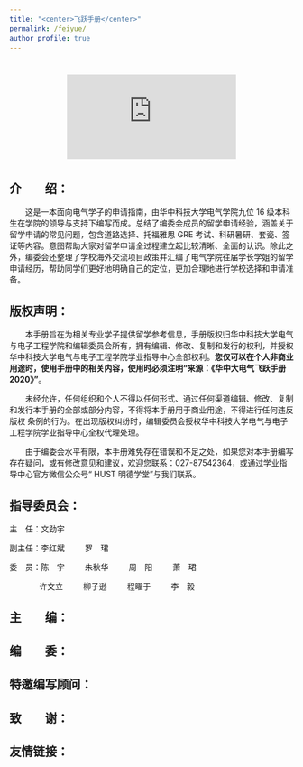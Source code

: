 ```yaml
---
title: "<center>飞跃手册</center>"
permalink: /feiyue/
author_profile: true
---
```

# <center> ![Fake CV 1](https://github.com/Pengchengzhi/Pengchengzhi.github.io/blob/master/files/cv/fake%20cv.pdf) </center>
    
## 介&emsp;&emsp;绍：

&emsp;&emsp;这是一本面向电气学子的申请指南，由华中科技大学电气学院九位 16 级本科生在学院的领导与支持下编写而成。总结了编委会成员的留学申请经验，涵盖关于留学申请的常见问题，包含道路选择、托福雅思 GRE 考试、科研暑研、套瓷、签证等内容。意图帮助大家对留学申请全过程建立起比较清晰、全面的认识。除此之外，编委会还整理了学校海外交流项目政策并汇编了电气学院往届学长学姐的留学申请经历，帮助同学们更好地明确自己的定位，更加合理地进行学校选择和申请准备。

## 版权声明：

&emsp;&emsp;本手册旨在为相关专业学子提供留学参考信息，手册版权归华中科技大学电气与电子工程学院和编辑委员会所有，拥有编辑、修改、复制和发行的权利，并授权华中科技大学电气与电子工程学院学业指导中心全部权利。<b>您仅可以在个人非商业用途时，使用手册中的相关内容，使用时必须注明“来源：《华中大电气飞跃手册 2020》”</b>。
    
&emsp;&emsp;未经允许，任何组织和个人不得以任何形式、通过任何渠道编辑、修改、复制和发行本手册的全部或部分内容，不得将本手册用于商业用途，不得进行任何违反版权 条例的行为。在出现版权纠纷时，编辑委员会授权华中科技大学电气与电子工程学院学业指导中心全权代理处理。

&emsp;&emsp;由于编委会水平有限，本手册难免存在错误和不足之处，如果您对本手册编写存在疑问，或有修改意见和建议，欢迎您联系：027-87542364，或通过学业指导中心官方微信公众号“ HUST 明德学堂”与我们联系。

## 指导委员会：

主&emsp;任：文劲宇

副主任：李红斌 &emsp;&emsp; 罗&emsp;珺

委&emsp;员：陈&emsp;宇  &emsp;&emsp;  朱秋华  &emsp;&emsp;  周&emsp;阳  &emsp;&emsp;  萧&emsp;珺 

&emsp;&emsp;&emsp;&ensp;  许文立  &emsp;&emsp;  柳子逊   &emsp;&emsp; 程曜于 &emsp;&emsp;   李&emsp;毅

## 主&emsp;&emsp;编：


## 编&emsp;&emsp;委：



## 特邀编写顾问：


## 致&emsp;&emsp;谢：


## 友情链接：










